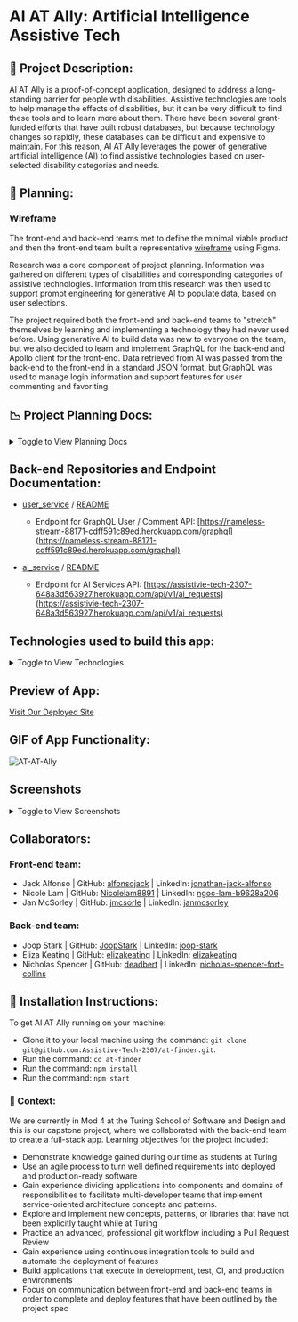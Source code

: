 # AI AT Ally: Artificial Intelligence Assistive Tech

## 🌱 Project Description: 
AI AT Ally is a proof-of-concept application, designed to address a long-standing barrier for people with disabilities. Assistive technologies are tools to help manage the effects of disabilities, but it can be very difficult to find these tools and to learn more about them. There have been several grant-funded efforts that have built robust databases, but because technology changes so rapidly, these databases can be difficult and expensive to maintain. For this reason, AI AT Ally leverages the power of generative artificial intelligence (AI) to find assistive technologies based on user-selected disability categories and needs.

## 📑 Planning:
### Wireframe
The front-end and back-end teams met to define the minimal viable product and then the front-end team built a representative [wireframe](https://www.figma.com/file/k7RO3fjo1eQ5q2jsEkXuK2/Capstone?type=design&node-id=0-1&mode=design&t=HJITVf40HZI5TM1D-0) using Figma.

Research was a core component of project planning. Information was gathered on different types of disabilities and corresponding categories of assistive technologies. Information from this research was then used to support prompt engineering for generative AI to populate data, based on user selections.

The project required both the front-end and back-end teams to "stretch" themselves by learning and implementing a technology they had never used before. Using generative AI to build data was new to everyone on the team, but we also decided to learn and implement GraphQL for the back-end and Apollo client for the front-end. Data retrieved from AI was passed from the back-end to the front-end in a standard JSON format, but GraphQL was used to manage login information and support features for user commenting and favoriting.

## 📉 Project Planning Docs:
<details>
<summary>Toggle to View Planning Docs</summary>

- [Define The Relationship (DTR) Document](https://www.notion.so/Assistive-Tech-DTR-3502538cc7f843c1a622af0769a18656)
- [Project Board](https://github.com/orgs/Assistive-Tech-2307/projects/1)

![AI AT A11y](https://github.com/Nicolelam8891/at-finder-a11y/assets/132624450/6351a51f-9244-4a57-b701-150245cbf800)


</details>


## Back-end Repositories and Endpoint Documentation:
- [user_service](https://github.com/Assistive-Tech-2307/user_service) / [README](https://github.com/Assistive-Tech-2307/user_service/blob/main/README.md)
  - Endpoint for GraphQL User / Comment API: [https://nameless-stream-88171-cdff591c89ed.herokuapp.com/graphql](https://nameless-stream-88171-cdff591c89ed.herokuapp.com/graphql)
  
- [ai_service](https://github.com/Assistive-Tech-2307/ai_service) / [README](https://github.com/Assistive-Tech-2307/ai_service/blob/main/README.md)
  - Endpoint for AI Services API: [https://assistivie-tech-2307-648a3d563927.herokuapp.com/api/v1/ai_requests](https://assistivie-tech-2307-648a3d563927.herokuapp.com/api/v1/ai_requests)
  
## Technologies used to build this app:
<details>
<summary>Toggle to View Technologies</summary>

- HTML
- CSS
- JavaScript
- React JavaScript Library
- Ruby
- Rails
- Router
- Cypress
- Figma
- ChatGPT
- The Paciello Group, Coulour Contrast Analyser for testing color contrast
- Git / Github
- Vercel
- Heroku
- GraphQL
- Apollo Client
- Github Project
- VS Code

</details>


## Preview of App:
[Visit Our Deployed Site](https://at-finder.vercel.app/)

## GIF of App Functionality: 
![AT-AT-Ally](https://gist.github.com/assets/7227063/827778f1-a17e-4489-a24c-7e72361a2add)

## Screenshots

<details>
<summary>Toggle to View Screenshots</summary>

#### Home Page
![AI AT Ally Home Page](https://gist.github.com/assets/7227063/1ae8be2a-0813-4e65-a72f-c8ae674aca2b)

### Disability Categories
![Disability Categories](https://gist.github.com/assets/7227063/1187eb94-efa0-41a8-91cf-cfca86cee95f)

### Types of Technologies
![Types of Technologies](https://gist.github.com/assets/7227063/d9eb1572-23ee-4853-adfd-4241cfc9ac55)

### Suggested Technologies
![Suggested Technologies](https://gist.github.com/assets/7227063/9d23dcba-c22a-4865-b8f5-11983891e5a1)

### Make a Comment
![Make a Comment](https://gist.github.com/assets/7227063/47300757-92aa-4825-ae60-4fda6746b1d4)

### Comment List
![Comment List](https://gist.github.com/assets/7227063/7996496c-2834-4e04-9c35-74852a50819d)

### Learn More About Assistive Technology
![Learn More About Assistive Technology](https://gist.github.com/assets/7227063/6695716e-78a4-4614-8c0e-65d507346b3c)

### Project Contributor Page
![Project Contributor Page](https://gist.github.com/assets/7227063/07d065bf-2d70-4d72-bab4-419165dff125)
</details>

## Collaborators:
### Front-end team:
- Jack Alfonso | GitHub: [alfonsojack](https://github.com/alfonsojack) | LinkedIn: [jonathan-jack-alfonso](https://www.linkedin.com/in/jonathan-jack-alfonso/)
- Nicole Lam | GitHub: [Nicolelam8891](https://github.com/Nicolelam8891) | LinkedIn: [ngoc-lam-b9628a206](https://www.linkedin.com/in/ngoc-lam-b9628a206/)
- Jan McSorley | GitHub: [jmcsorle](https://github.com/jmcsorle) | LinkedIn: [janmcsorley](https://www.linkedin.com/in/janmcsorley/)
### Back-end team:
- Joop Stark | GitHub: [JoopStark](https://github.com/JoopStark) | LinkedIn: [joop-stark](https://www.linkedin.com/in/joop-stark/)
- Eliza Keating | GitHub: [elizakeating](https://github.com/elizakeating) | LinkedIn: [elizakeating](https://www.linkedin.com/in/elizakeating/)
- Nicholas Spencer | GitHub: [deadbert](https://github.com/deadbert) | LinkedIn: [nicholas-spencer-fort-collins](https://www.linkedin.com/in/nicholas-spencer-fort-collins/)

## 📗 Installation Instructions:
To get AI AT Ally running on your machine: 
- Clone it to your local machine using the command: `git clone git@github.com:Assistive-Tech-2307/at-finder.git`.
- Run the command: `cd at-finder`
- Run the command: `npm install`
- Run the command: `npm start`

### 📗 Context:
 We are currently in Mod 4 at the Turing School of Software and Design and this is our capstone project, where we collaborated with the back-end team to create a full-stack app. Learning objectives for the project included:
 - Demonstrate knowledge gained during our time as students at Turing
- Use an agile process to turn well defined requirements into deployed and production-ready software
- Gain experience dividing applications into components and domains of responsibilities to facilitate multi-developer teams that implement service-oriented architecture concepts and patterns.
- Explore and implement new concepts, patterns, or libraries that have not been explicitly taught while at Turing
- Practice an advanced, professional git workflow including a Pull Request Review
- Gain experience using continuous integration tools to build and automate the deployment of features
- Build applications that execute in development, test, CI, and production environments
- Focus on communication between front-end and back-end teams in order to complete and deploy features that have been outlined by the project spec




